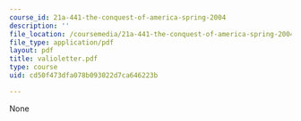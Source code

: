 ```yaml
---
course_id: 21a-441-the-conquest-of-america-spring-2004
description: ''
file_location: /coursemedia/21a-441-the-conquest-of-america-spring-2004/cd50f473dfa078b093022d7ca646223b_valioletter.pdf
file_type: application/pdf
layout: pdf
title: valioletter.pdf
type: course
uid: cd50f473dfa078b093022d7ca646223b

---
```

None